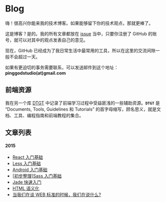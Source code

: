 # Blog 

嗨！很高兴你能来我的技术博客。如果能够留下你的技术观点，那就更棒了。

这是博客？是的。我的所有文章都放在 [issue](https://github.com/pinggod/Blog/issues]) 当中，只要你注册了 GitHub 的账号，就可以对其中的观点发表自己的意见。

现在，GitHub 已经成为了我日常生活中最常用的工具，所以在这里的交流间隙一般不会超过一天。

如果有更迫切的事务需要联系，可以发送邮件到这个地址：**pinggodstudio(at)gmail.com**

## 前端资源

我在另一个库 [DTGT](https://github.com/pinggod/DTGT) 中记录了前端学习过程中受益匪浅的一些辅助资源。**`DTGT`** 是 “Documents, Tools, Guidelines 和 Tutorials” 的首字母缩写，顾名思义，就是文档、工具、编程指南和前端教程的集合。

## 文章列表

#### 2015

- [React 入门基础](https://github.com/pinggod/Blog/issues/8)
- [Less 入门基础](https://github.com/pinggod/Blog/issues/7)
- [Android 入门基础](https://github.com/pinggod/Blog/issues/6)
- [\[初步整理\]Sass 入门基础](https://github.com/pinggod/Blog/issues/4)
- [Jade 快速入门](https://github.com/pinggod/Blog/issues/3)
- [HTML 语义化](https://github.com/pinggod/Blog/issues/2)
- [当我们在谈 WEB 标准的时候，我们在说什么?](https://github.com/pinggod/Blog/issues/1)

